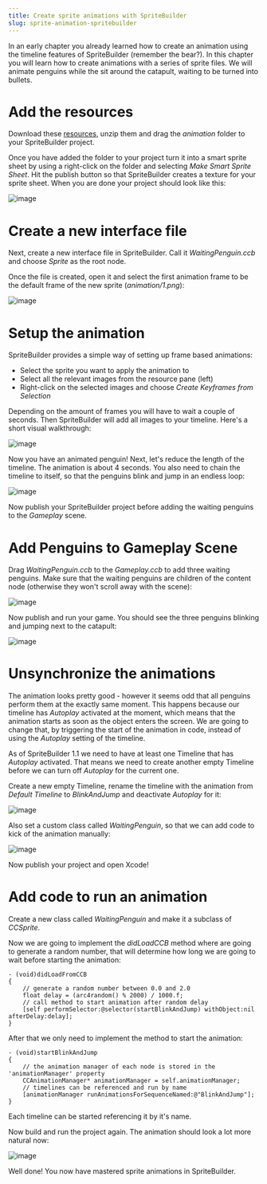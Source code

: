 ```yaml
---
title: Create sprite animations with SpriteBuilder
slug: sprite-animation-spritebuilder
---
```


In an early chapter you already learned how to create an animation using
the timeline features of SpriteBuilder (remember the bear?). In this
chapter you will learn how to create animations with a series of sprite
files. We will animate penguins while the sit around the catapult,
waiting to be turned into bullets.

Add the resources
=================

Download these
[resources](https://s3.amazonaws.com/mgwu-misc/Spritebuilder+Tutorial/animation.zip),
unzip them and drag the *animation* folder to your SpriteBuilder
project.

Once you have added the folder to your project turn it into a smart
sprite sheet by using a right-click on the folder and selecting *Make
Smart Sprite Sheet*. Hit the publish button so that SpriteBuilder
creates a texture for your sprite sheet. When you are done your project
should look like this:

![image](./SpriteBuilder_Sprite_Animation.png)

Create a new interface file
===========================

Next, create a new interface file in SpriteBuilder. Call it
*WaitingPenguin.ccb* and choose *Sprite* as the root node.

Once the file is created, open it and select the first animation frame
to be the default frame of the new sprite (*animation/1.png*):

![image](./Spritebuilder_AnimatedPenguin.png)

Setup the animation
===================

SpriteBuilder provides a simple way of setting up frame based
animations:

-   Select the sprite you want to apply the animation to
-   Select all the relevant images from the resource pane (left)
-   Right-click on the selected images and choose *Create Keyframes from
    Selection*

Depending on the amount of frames you will have to wait a couple of
seconds. Then SpriteBuilder will add all images to your timeline. Here's
a short visual walkthrough:

![image](./SpriteAnimationManual.gif)

Now you have an animated penguin! Next, let's reduce the length of the
timeline. The animation is about 4 seconds. You also need to chain the
timeline to itself, so that the penguins blink and jump in an endless
loop:

![image](./SetTimeline.gif)

Now publish your SpriteBuilder project before adding the waiting
penguins to the *Gameplay* scene.

Add Penguins to Gameplay Scene
==============================

Drag *WaitingPenguin.ccb* to the *Gameplay.ccb* to add three waiting
penguins. Make sure that the waiting penguins are children of the
content node (otherwise they won't scroll away with the scene):

![image](./Spritebuilder_WaitingPenguins.png)

Now publish and run your game. You should see the three penguins
blinking and jumping next to the catapult:

![image](./SynchPenguinAnimation.gif)

Unsynchronize the animations
============================

The animation looks pretty good - however it seems odd that all penguins
perform them at the exactly same moment. This happens because our
timeline has *Autoplay* activated at the moment, which means that the
animation starts as soon as the object enters the screen. We are going
to change that, by triggering the start of the animation in code,
instead of using the *Autoplay* setting of the timeline.

As of SpriteBuilder 1.1 we need to have at least one Timeline that has *Autoplay* activated. That means we need to create another empty Timeline before we can turn off *Autoplay* for the current one.

Create a new empty Timeline, rename the timeline with the animation from *Default Timeline* to *BlinkAndJump* and
deactivate *Autoplay* for it:

![image](./timeline_fix_1-1.gif)

Also set a custom class called *WaitingPenguin*, so that we can add code
to kick of the animation manually:

![image](./SpriteBuilder_WaitingPenguinCodeConnect.png)

Now publish your project and open Xcode!

Add code to run an animation
============================

Create a new class called *WaitingPenguin* and make it a subclass of
*CCSprite*.

Now we are going to implement the *didLoadCCB* method where are going to
generate a random number, that will determine how long we are going to
wait before starting the animation:

    - (void)didLoadFromCCB
    {
        // generate a random number between 0.0 and 2.0
        float delay = (arc4random() % 2000) / 1000.f;
        // call method to start animation after random delay
        [self performSelector:@selector(startBlinkAndJump) withObject:nil afterDelay:delay];
    }

After that we only need to implement the method to start the animation:

    - (void)startBlinkAndJump
    {
        // the animation manager of each node is stored in the 'animationManager' property
        CCAnimationManager* animationManager = self.animationManager;
        // timelines can be referenced and run by name
        [animationManager runAnimationsForSequenceNamed:@"BlinkAndJump"];
    }

Each timeline can be started referencing it by it's name.

Now build and run the project again. The animation should look a lot
more natural now:

![image](./UnSynchPenguinAnimation.gif)

Well done! You now have mastered sprite animations in SpriteBuilder.

